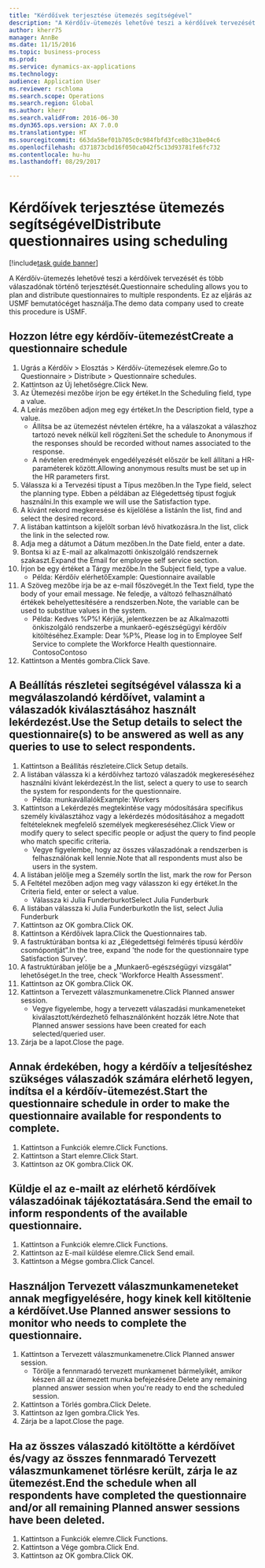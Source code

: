```yaml
--- 
title: "Kérdőívek terjesztése ütemezés segítségével"
description: "A Kérdőív-ütemezés lehetővé teszi a kérdőívek tervezését és több válaszadónak történő terjesztését."
author: kherr75
manager: AnnBe
ms.date: 11/15/2016
ms.topic: business-process
ms.prod: 
ms.service: dynamics-ax-applications
ms.technology: 
audience: Application User
ms.reviewer: rschloma
ms.search.scope: Operations
ms.search.region: Global
ms.author: kherr
ms.search.validFrom: 2016-06-30
ms.dyn365.ops.version: AX 7.0.0
ms.translationtype: HT
ms.sourcegitcommit: 663da58ef01b705c0c984fbfd3fce8bc31be04c6
ms.openlocfilehash: d371873cbd16f050ca042f5c13d93781fe6fc732
ms.contentlocale: hu-hu
ms.lasthandoff: 08/29/2017

---
```

# <a name="distribute-questionnaires-using-scheduling"></a><span data-ttu-id="23373-103">Kérdőívek terjesztése ütemezés segítségével</span><span class="sxs-lookup"><span data-stu-id="23373-103">Distribute questionnaires using scheduling</span></span>

[!include[task guide banner](../../includes/task-guide-banner.md)]

<span data-ttu-id="23373-104">A Kérdőív-ütemezés lehetővé teszi a kérdőívek tervezését és több válaszadónak történő terjesztését.</span><span class="sxs-lookup"><span data-stu-id="23373-104">Questionnaire scheduling allows you to plan and distribute questionnaires to multiple respondents.</span></span> <span data-ttu-id="23373-105">Ez az eljárás az USMF bemutatócéget használja.</span><span class="sxs-lookup"><span data-stu-id="23373-105">The demo data company used to create this procedure is USMF.</span></span>


## <a name="create-a-questionnaire-schedule"></a><span data-ttu-id="23373-106">Hozzon létre egy kérdőív-ütemezést</span><span class="sxs-lookup"><span data-stu-id="23373-106">Create a questionnaire schedule</span></span>
1. <span data-ttu-id="23373-107">Ugrás a Kérdőív > Elosztás > Kérdőív-ütemezések elemre.</span><span class="sxs-lookup"><span data-stu-id="23373-107">Go to Questionnaire > Distribute > Questionnaire schedules.</span></span>
2. <span data-ttu-id="23373-108">Kattintson az Új lehetőségre.</span><span class="sxs-lookup"><span data-stu-id="23373-108">Click New.</span></span>
3. <span data-ttu-id="23373-109">Az Ütemezési mezőbe írjon be egy értéket.</span><span class="sxs-lookup"><span data-stu-id="23373-109">In the Scheduling field, type a value.</span></span>
4. <span data-ttu-id="23373-110">A Leírás mezőben adjon meg egy értéket.</span><span class="sxs-lookup"><span data-stu-id="23373-110">In the Description field, type a value.</span></span>
    * <span data-ttu-id="23373-111">Állítsa be az ütemezést névtelen értékre, ha a válaszokat a válaszhoz tartozó nevek nélkül kell rögzíteni.</span><span class="sxs-lookup"><span data-stu-id="23373-111">Set the schedule to Anonymous if the responses should be recorded without names associated to the response.</span></span>  
    * <span data-ttu-id="23373-112">A névtelen eredmények engedélyezését először be kell állítani a HR-paraméterek között.</span><span class="sxs-lookup"><span data-stu-id="23373-112">Allowing anonymous results must be set up in the HR parameters first.</span></span>  
5. <span data-ttu-id="23373-113">Válassza ki a Tervezési típust a Típus mezőben.</span><span class="sxs-lookup"><span data-stu-id="23373-113">In the Type field, select the planning type.</span></span>  <span data-ttu-id="23373-114">Ebben a példában az Elégedettség típust fogjuk használni.</span><span class="sxs-lookup"><span data-stu-id="23373-114">In this example we will use the Satisfaction type.</span></span>
6. <span data-ttu-id="23373-115">A kívánt rekord megkeresése és kijelölése a listán</span><span class="sxs-lookup"><span data-stu-id="23373-115">In the list, find and select the desired record.</span></span>
7. <span data-ttu-id="23373-116">A listában kattintson a kijelölt sorban lévő hivatkozásra.</span><span class="sxs-lookup"><span data-stu-id="23373-116">In the list, click the link in the selected row.</span></span>
8. <span data-ttu-id="23373-117">Adja meg a dátumot a Dátum mezőben.</span><span class="sxs-lookup"><span data-stu-id="23373-117">In the Date field, enter a date.</span></span>
9. <span data-ttu-id="23373-118">Bontsa ki az E-mail az alkalmazotti önkiszolgáló rendszernek szakaszt.</span><span class="sxs-lookup"><span data-stu-id="23373-118">Expand the Email for employee self service section.</span></span>
10. <span data-ttu-id="23373-119">Írjon be egy értéket a Tárgy mezőbe.</span><span class="sxs-lookup"><span data-stu-id="23373-119">In the Subject field, type a value.</span></span>
    * <span data-ttu-id="23373-120">Példa: Kérdőív elérhető</span><span class="sxs-lookup"><span data-stu-id="23373-120">Example: Questionnaire available</span></span>  
11. <span data-ttu-id="23373-121">A Szöveg mezőbe írja be az e-mail főszövegét.</span><span class="sxs-lookup"><span data-stu-id="23373-121">In the Text field, type the body of your email message.</span></span> <span data-ttu-id="23373-122">Ne feledje, a változó felhasználható értékek behelyettesítésére a rendszerben.</span><span class="sxs-lookup"><span data-stu-id="23373-122">Note, the variable can be used to substitue values in the system.</span></span>
    * <span data-ttu-id="23373-123">Példa: Kedves %P%! Kérjük, jelentkezzen be az Alkalmazotti önkiszolgáló rendszerbe a munkaerő-egészségügyi kérdőív kitöltéséhez.</span><span class="sxs-lookup"><span data-stu-id="23373-123">Example:   Dear %P%,  Please log in to Employee Self Service to complete the Workforce Health questionnaire.</span></span>  <span data-ttu-id="23373-124">Contoso</span><span class="sxs-lookup"><span data-stu-id="23373-124">Contoso</span></span>  
12. <span data-ttu-id="23373-125">Kattintson a Mentés gombra.</span><span class="sxs-lookup"><span data-stu-id="23373-125">Click Save.</span></span>

## <a name="use-the-setup-details-to-select-the-questionnaires-to-be-answered-as-well-as-any-queries-to-use-to-select-respondents"></a><span data-ttu-id="23373-126">A Beállítás részletei segítségével válassza ki a megválaszolandó kérdőívet, valamint a válaszadók kiválasztásához használt lekérdezést.</span><span class="sxs-lookup"><span data-stu-id="23373-126">Use the Setup details to select the questionnaire(s) to be answered as well as any queries to use to select respondents.</span></span>
1. <span data-ttu-id="23373-127">Kattintson a Beállítás részleteire.</span><span class="sxs-lookup"><span data-stu-id="23373-127">Click Setup details.</span></span>
2. <span data-ttu-id="23373-128">A listában válassza ki a kérdőívhez tartozó válaszadók megkereséséhez használni kívánt lekérdezést.</span><span class="sxs-lookup"><span data-stu-id="23373-128">In the list, select a query to use to search the system for respondents for the questionnaire.</span></span>
    * <span data-ttu-id="23373-129">Példa: munkavállalók</span><span class="sxs-lookup"><span data-stu-id="23373-129">Example: Workers</span></span>  
3. <span data-ttu-id="23373-130">Kattintson a Lekérdezés megtekintése vagy módosítására specifikus személy kiválasztához vagy a lekérdezés módosításához a megadott feltételeknek megfelelő személyek megkereséséhez.</span><span class="sxs-lookup"><span data-stu-id="23373-130">Click View or modify query to select specific people or adjust the query to find people who match specific criteria.</span></span>
    * <span data-ttu-id="23373-131">Vegye figyelembe, hogy az összes válaszadónak a rendszerben is felhasználónak kell lennie.</span><span class="sxs-lookup"><span data-stu-id="23373-131">Note that all respondents must also be users in the system.</span></span>  
4. <span data-ttu-id="23373-132">A listában jelölje meg a Személy sort</span><span class="sxs-lookup"><span data-stu-id="23373-132">In the list, mark the row for Person</span></span>
5. <span data-ttu-id="23373-133">A Feltétel mezőben adjon meg vagy válasszon ki egy értéket.</span><span class="sxs-lookup"><span data-stu-id="23373-133">In the Criteria field, enter or select a value.</span></span>
    * <span data-ttu-id="23373-134">Válassza ki Julia Funderburkot</span><span class="sxs-lookup"><span data-stu-id="23373-134">Select Julia Funderburk</span></span>  
6. <span data-ttu-id="23373-135">A listában válassza ki Julia Funderburkot</span><span class="sxs-lookup"><span data-stu-id="23373-135">In the list, select Julia Funderburk</span></span>
7. <span data-ttu-id="23373-136">Kattintson az OK gombra.</span><span class="sxs-lookup"><span data-stu-id="23373-136">Click OK.</span></span>
8. <span data-ttu-id="23373-137">Kattintson a Kérdőívek lapra.</span><span class="sxs-lookup"><span data-stu-id="23373-137">Click the Questionnaires tab.</span></span>
9. <span data-ttu-id="23373-138">A fastruktúrában bontsa ki az „Elégedettségi felmérés típusú kérdőív csomópontját”.</span><span class="sxs-lookup"><span data-stu-id="23373-138">In the tree, expand 'the node for the questionnaire type Satisfaction Survey'.</span></span>
10. <span data-ttu-id="23373-139">A fastruktúrában jelölje be a „Munkaerő-egészségügyi vizsgálat” lehetőséget.</span><span class="sxs-lookup"><span data-stu-id="23373-139">In the tree, check 'Workforce Health Assessment'.</span></span>
11. <span data-ttu-id="23373-140">Kattintson az OK gombra.</span><span class="sxs-lookup"><span data-stu-id="23373-140">Click OK.</span></span>
12. <span data-ttu-id="23373-141">Kattintson a Tervezett válaszmunkamenetre.</span><span class="sxs-lookup"><span data-stu-id="23373-141">Click Planned answer session.</span></span>
    * <span data-ttu-id="23373-142">Vegye figyelembe, hogy a tervezett válaszadási munkameneteket kiválasztott/kérdezhető felhasználónként hozzák létre.</span><span class="sxs-lookup"><span data-stu-id="23373-142">Note that Planned answer sessions have been created for each selected/queried user.</span></span>  
13. <span data-ttu-id="23373-143">Zárja be a lapot.</span><span class="sxs-lookup"><span data-stu-id="23373-143">Close the page.</span></span>

## <a name="start-the-questionnaire-schedule-in-order-to-make-the-questionnaire-available-for-respondents-to-complete"></a><span data-ttu-id="23373-144">Annak érdekében, hogy a kérdőív a teljesítéshez szükséges válaszadók számára elérhető legyen, indítsa el a kérdőív-ütemezést.</span><span class="sxs-lookup"><span data-stu-id="23373-144">Start the questionnaire schedule in order to make the questionnaire available for respondents to complete.</span></span>
1. <span data-ttu-id="23373-145">Kattintson a Funkciók elemre.</span><span class="sxs-lookup"><span data-stu-id="23373-145">Click Functions.</span></span>
2. <span data-ttu-id="23373-146">Kattintson a Start elemre.</span><span class="sxs-lookup"><span data-stu-id="23373-146">Click Start.</span></span>
3. <span data-ttu-id="23373-147">Kattintson az OK gombra.</span><span class="sxs-lookup"><span data-stu-id="23373-147">Click OK.</span></span>

## <a name="send-the-email-to-inform-respondents-of-the-available-questionnaire"></a><span data-ttu-id="23373-148">Küldje el az e-mailt az elérhető kérdőívek válaszadóinak tájékoztatására.</span><span class="sxs-lookup"><span data-stu-id="23373-148">Send the email to inform respondents of the available questionnaire.</span></span>
1. <span data-ttu-id="23373-149">Kattintson a Funkciók elemre.</span><span class="sxs-lookup"><span data-stu-id="23373-149">Click Functions.</span></span>
2. <span data-ttu-id="23373-150">Kattintson az E-mail küldése elemre.</span><span class="sxs-lookup"><span data-stu-id="23373-150">Click Send email.</span></span>
3. <span data-ttu-id="23373-151">Kattintson a Mégse gombra.</span><span class="sxs-lookup"><span data-stu-id="23373-151">Click Cancel.</span></span>

## <a name="use-planned-answer-sessions-to-monitor-who-needs-to-complete-the-questionnaire"></a><span data-ttu-id="23373-152">Használjon Tervezett válaszmunkameneteket annak megfigyelésére, hogy kinek kell kitöltenie a kérdőívet.</span><span class="sxs-lookup"><span data-stu-id="23373-152">Use Planned answer sessions to monitor who needs to complete the questionnaire.</span></span>
1. <span data-ttu-id="23373-153">Kattintson a Tervezett válaszmunkamenetre.</span><span class="sxs-lookup"><span data-stu-id="23373-153">Click Planned answer session.</span></span>
    * <span data-ttu-id="23373-154">Törölje a fennmaradó tervezett munkamenet bármelyikét, amikor készen áll az ütemezett munka befejezésére.</span><span class="sxs-lookup"><span data-stu-id="23373-154">Delete any remaining planned answer session when you're ready to end the scheduled session.</span></span>  
2. <span data-ttu-id="23373-155">Kattintson a Törlés gombra.</span><span class="sxs-lookup"><span data-stu-id="23373-155">Click Delete.</span></span>
3. <span data-ttu-id="23373-156">Kattintson az Igen gombra.</span><span class="sxs-lookup"><span data-stu-id="23373-156">Click Yes.</span></span>
4. <span data-ttu-id="23373-157">Zárja be a lapot.</span><span class="sxs-lookup"><span data-stu-id="23373-157">Close the page.</span></span>

## <a name="end-the-schedule-when-all-respondents-have-completed-the-questionnaire-andor-all-remaining-planned-answer-sessions-have-been-deleted"></a><span data-ttu-id="23373-158">Ha az összes válaszadó kitöltötte a kérdőívet és/vagy az összes fennmaradó Tervezett válaszmunkamenet törlésre került, zárja le az ütemezést.</span><span class="sxs-lookup"><span data-stu-id="23373-158">End the schedule when all respondents have completed the questionnaire and/or all remaining Planned answer sessions have been deleted.</span></span>
1. <span data-ttu-id="23373-159">Kattintson a Funkciók elemre.</span><span class="sxs-lookup"><span data-stu-id="23373-159">Click Functions.</span></span>
2. <span data-ttu-id="23373-160">Kattintson a Vége gombra.</span><span class="sxs-lookup"><span data-stu-id="23373-160">Click End.</span></span>
3. <span data-ttu-id="23373-161">Kattintson az OK gombra.</span><span class="sxs-lookup"><span data-stu-id="23373-161">Click OK.</span></span>


